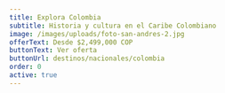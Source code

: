 ```yaml
---
title: Explora Colombia
subtitle: Historia y cultura en el Caribe Colombiano
image: /images/uploads/foto-san-andres-2.jpg
offerText: Desde $2,499,000 COP
buttonText: Ver oferta
buttonUrl: destinos/nacionales/colombia
order: 0
active: true
---
```

